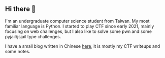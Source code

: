 ## Hi there 🖖

I'm an undergraduate computer science student from Taiwan. My most familiar language is Python. I started to play CTF since early 2021, mainly focusing on web challenges, but I also like to solve some pwn and some pyjail/jsjail type challenges.

I have a small blog written in Chinese [here](https://lebr0nli.github.io/blog/), it is mostly my CTF writeups and some notes.

